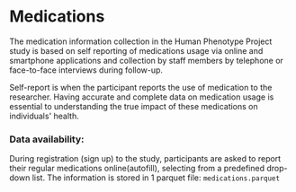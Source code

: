# Medications

The medication information collection in the Human Phenotype Project study is based on self reporting of medications usage via online and smartphone applications and collection by staff members by telephone or face-to-face interviews during follow-up. 

Self-report is when the participant reports the use of medication to the researcher. 
Having accurate and complete data on medication usage is essential to understanding the true impact of these medications on individuals' health. 

### Data availability:
During registration (sign up) to the study, participants are asked to report their regular medications online(autofill), selecting from a predefined drop-down list.
The information is stored in 1 parquet file: `medications.parquet`
